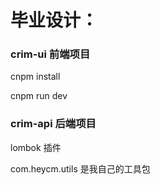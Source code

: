 # 毕业设计：

### crim-ui 前端项目

cnpm install

cnpm run dev

### crim-api 后端项目

lombok 插件

com.heycm.utils 是我自己的工具包